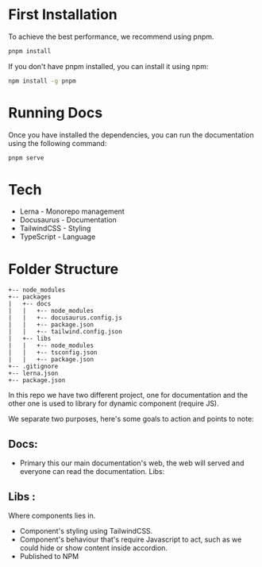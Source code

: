 # First Installation

To achieve the best performance, we recommend using pnpm.

```bash
pnpm install
```

If you don't have pnpm installed, you can install it using npm:

```bash
npm install -g pnpm
```

# Running Docs

Once you have installed the dependencies, you can run the documentation using the following command:
  
```bash
pnpm serve
```

# Tech
- Lerna - Monorepo management
- Docusaurus - Documentation
- TailwindCSS - Styling
- TypeScript - Language

# Folder Structure
```
+-- node_modules
+-- packages
|   +-- docs
|   |   +-- node_modules
|   |   +-- docusaurus.config.js
|   |   +-- package.json
|   |   +-- tailwind.config.json
|   +-- libs
|   |   +-- node_modules
|   |   +-- tsconfig.json
|   |   +-- package.json
+-- .gitignore
+-- lerna.json
+-- package.json
```

In this repo we have two different project, one for documentation and the other one is used to library for dynamic component (require JS).

We separate two purposes, here's some goals to action and points to note:

## Docs:

- Primary this our main documentation's web, 
the web will served and everyone can read the documentation.
Libs:

## Libs :
Where components lies in.

- Component's styling using TailwindCSS.
- Component's behaviour that's require Javascript to act, such as we could hide or show content inside accordion.
- Published to NPM
